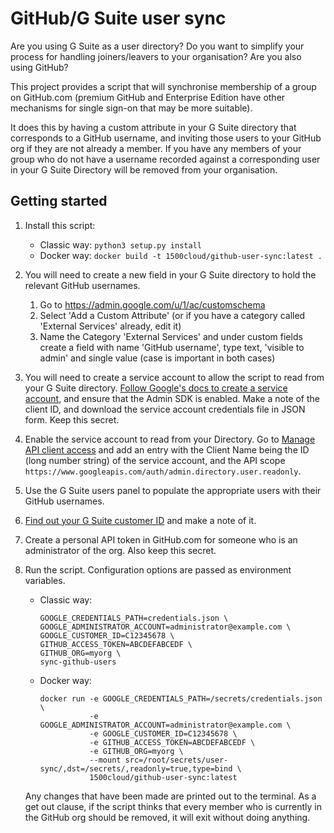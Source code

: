 GitHub/G Suite user sync
========================

Are you using G Suite as a user directory? Do you want to simplify your
process for handling joiners/leavers to your organisation? Are you also using
GitHub?

This project provides a script that will synchronise membership of a group
on GitHub.com (premium GitHub and Enterprise Edition have other mechanisms for
single sign-on that may be more suitable).

It does this by having a custom attribute in your G Suite directory that
corresponds to a GitHub username, and inviting those users to your GitHub
org if they are not already a member. If you have any members of your group
who do not have a username recorded against a corresponding user in your G
Suite Directory will be removed from your organisation.

Getting started
---------------

1. Install this script:
   * Classic way: `python3 setup.py install`
   * Docker way: `docker build -t 1500cloud/github-user-sync:latest .`

2. You will need to create a new field in your G Suite directory to hold the
   relevant GitHub usernames.
   1. Go to https://admin.google.com/u/1/ac/customschema
   2. Select 'Add a Custom Attribute' (or if you have a category called
      'External Services' already, edit it)
   3. Name the Category 'External Services' and under custom fields create a
      field with name 'GitHub username', type text, 'visible to admin' and
      single value (case is important in both cases)

3. You will need to create a service account to allow the script to read from
   your G Suite directory. [Follow Google's docs to create a service account](https://support.google.com/a/answer/7378726?hl=en),
   and ensure that the Admin SDK is enabled. Make a note of the client ID, and
   download the service account credentials file in JSON form. Keep this
   secret.
   
4. Enable the service account to read from your Directory. Go to [Manage API client access](https://admin.google.com/AdminHome?chromeless=1#OGX:ManageOauthClients)
   and add an entry with the Client Name being the ID (long number string) of
   the service account, and the API scope `https://www.googleapis.com/auth/admin.directory.user.readonly`.

5. Use the G Suite users panel to populate the appropriate users with their
   GitHub usernames.

6. [Find out your G Suite customer ID](https://stackoverflow.com/questions/33493998/how-do-i-find-the-immutable-id-of-my-google-apps-account) and make a note of it.

6. Create a personal API token in GitHub.com for someone who is an
   administrator of the org. Also keep this secret.

7. Run the script. Configuration options are passed as environment variables.
   * Classic way:
     ```
     GOOGLE_CREDENTIALS_PATH=credentials.json \
     GOOGLE_ADMINISTRATOR_ACCOUNT=administrator@example.com \
     GOOGLE_CUSTOMER_ID=C12345678 \
     GITHUB_ACCESS_TOKEN=ABCDEFABCEDF \
     GITHUB_ORG=myorg \
     sync-github-users
     ```
   * Docker way:
     ```
     docker run -e GOOGLE_CREDENTIALS_PATH=/secrets/credentials.json \
                -e GOOGLE_ADMINISTRATOR_ACCOUNT=administrator@example.com \ 
                -e GOOGLE_CUSTOMER_ID=C12345678 \
                -e GITHUB_ACCESS_TOKEN=ABCDEFABCEDF \
                -e GITHUB_ORG=myorg \
                --mount src=/root/secrets/user-sync/,dst=/secrets/,readonly=true,type=bind \
                1500cloud/github-user-sync:latest
     ```

   Any changes that have been made are printed out to the terminal.
   As a get out clause, if the script thinks that every member who is
   currently in the GitHub org should be removed, it will exit without doing
   anything.
